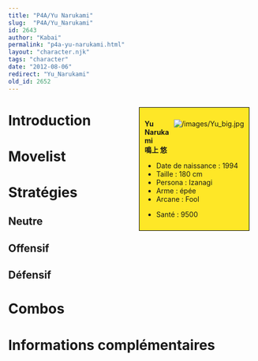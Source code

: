 ```yaml
---
title: "P4A/Yu Narukami"
slug:  "P4A/Yu_Narukami"
id: 2643
author: "Kabai"
permalink: "p4a-yu-narukami.html"
layout: "character.njk"
tags: "character"
date: "2012-08-06"
redirect: "Yu_Narukami"
old_id: 2652
---
```


<div style="float:right; border: 1px black solid; background-color: #FEE727; width: 40%; margin:15px; padding:10px">
<div style="float:right">

![](/images/Yu_big.jpg "/images/Yu_big.jpg")

</div>
<div>

**Yu Narukami**  
**鳴上 悠**  
  

- Date de naissance : 1994
- Taille : 180 cm
- Persona : Izanagi
- Arme : épée
- Arcane : Fool

<!-- -->

- Santé : 9500

</div>
</div>

# Introduction

# Movelist

# Stratégies

## Neutre

## Offensif

## Défensif

# Combos

# Informations complémentaires
